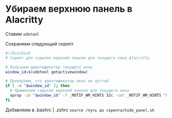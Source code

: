 # Убираем верхнюю панель в Alacritty

Ставим `xdotool`

Сохраняем следующий скрипт
```sh
#!/bin/bash
# Скрипт для скрытия верхней панели для текущего окна Alacritty

# Получаем идентификатор текущего окна
window_id=$(xdotool getactivewindow)

# Проверяем, что идентификатор окна не пустой
if [ -n "$window_id" ]; then
  # Применяем скрытие верхней панели для текущего окна
  xprop -id "$window_id" -f _MOTIF_WM_HINTS 32c -set _MOTIF_WM_HINTS "0x2, 0x0, 0x2, 0x0, 0x0"
fi
```


Добавляем в .bashrc |  .zshrc
`source /путь до скрипта/hide_panel.sh`
